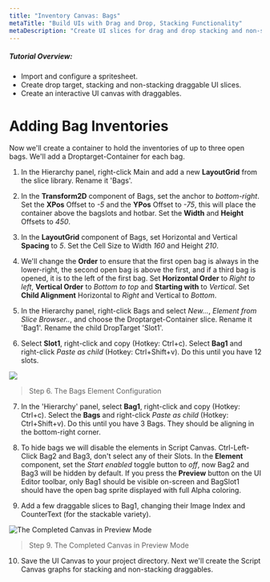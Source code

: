 ```yaml
---
title: "Inventory Canvas: Bags"
metaTitle: "Build UIs with Drag and Drop, Stacking Functionality"
metaDescription: "Create UI slices for drag and drop stacking and non-stacking elements.  Create an interactive UI canvas with a hotbar and inventory."
---
```


##### Tutorial Overview:
-  Import and configure a spritesheet.
-  Create drop target, stacking and non-stacking draggable UI slices.
-  Create an interactive UI canvas with draggables.

# Adding Bag Inventories

Now we'll create a container to hold the inventories of up to three open bags.  We'll add a Droptarget-Container for each bag.

1. In the Hierarchy panel, right-click Main and add a new **LayoutGrid** from the slice library.  Rename it 'Bags'.

2. In the **Transform2D** component of Bags, set the anchor to *bottom-right*.  Set the **XPos** Offset to *-5* and the **YPos** Offset to *-75*, this will place the container above the bagslots and hotbar.  Set the **Width** and **Height** Offsets to *450*.

3. In the **LayoutGrid** component of Bags, set Horizontal and Vertical **Spacing** to *5*. Set the Cell Size to Width *160* and Height *210*.  

4.  We'll change the **Order** to ensure that the first open bag is always in the lower-right, the second open bag is above the first, and if a third bag is opened, it is to the left of the first bag. Set **Horizontal Order** to *Right to left*, **Vertical Order** to *Bottom to top* and **Starting with** to *Vertical*.  Set **Child Alignment** Horizontal to *Right* and Vertical to *Bottom*.

5. In the Hierarchy panel, right-click Bags and select *New...*, *Element from Slice Browser..*, and choose the Droptarget-Container slice. Rename it 'Bag1'. Rename the child DropTarget 'Slot1'.

6. Select **Slot1**, right-click and copy (Hotkey: Ctrl+c).  Select **Bag1** and right-click *Paste as child* (Hotkey: Ctrl+Shift+v). Do this until you have 12 slots.

<a href="../images/03/drag-12.png">
  <img align="center" src="../images/03/drag-12.png"/>
</a>

> Step 6. The Bags Element Configuration

7. In the 'Hierarchy' panel, select **Bag1**, right-click and copy (Hotkey: Ctrl+c).  Select the **Bags** and right-click *Paste as child* (Hotkey: Ctrl+Shift+v). Do this until you have 3 Bags. They should be aligning in the bottom-right corner.  

8. To hide bags we will disable the elements in Script Canvas.  Ctrl-Left-Click Bag2 and Bag3, don't select any of their Slots. In the **Element** component, set the *Start enabled* toggle button to *off*, now Bag2 and Bag3 will be hidden by default.  If you press the **Preview** button on the UI Editor toolbar, only Bag1 should be visible on-screen and BagSlot1 should have the open bag sprite displayed with full Alpha coloring.

9.  Add a few draggable slices to Bag1, changing their Image Index and CounterText (for the stackable variety).

![The Completed Canvas in Preview Mode](../images/03/drag-13.png "The Completed Canvas in Preview Mode")
> Step 9. The Completed Canvas in Preview Mode

10.  Save the UI Canvas to your project directory.  Next we'll create the Script Canvas graphs for stacking and non-stacking draggables.
